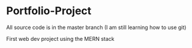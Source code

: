 # Portfolio-Project
All source code is in the master branch (I am still learning how to use git)

First web dev project using the MERN stack
